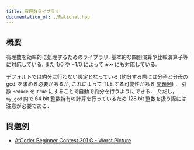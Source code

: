 ```yaml
---
title: 有理数ライブラリ
documentation_of: ./Rational.hpp
---
```


## 概要
有理数を効率的に処理するためのライブラリ. 基本的な四則演算や比較演算子等に対応している. また $1/0$ や $-1/0$ によって $\pm \infty$ にも対応している.

デフォルトでは約分は行わない設定となっている (約分する際には分子と分母の $\gcd$ を求める必要があるが, これによって TLE する可能性がある [問題例](https://onlinejudge.u-aizu.ac.jp/problems/1131)) ．
引数 `Reduce` を `true` にすることで自動で約分を行うようにできる．
ただし，`my_gcd` 内で 64 bit 整数特有の計算を行っているため 128 bit 整数を扱う際には注意が必要である．

## 問題例
- [AtCoder Beginner Contest 301 G - Worst Picture](https://atcoder.jp/contests/abc301/tasks/abc301_g)
